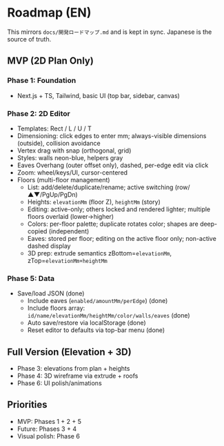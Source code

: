 # Roadmap (EN)

This mirrors `docs/開発ロードマップ.md` and is kept in sync. Japanese is the source of truth.

## MVP (2D Plan Only)

### Phase 1: Foundation
- Next.js + TS, Tailwind, basic UI (top bar, sidebar, canvas)

### Phase 2: 2D Editor
- Templates: Rect / L / U / T
- Dimensioning: click edges to enter mm; always-visible dimensions (outside), collision avoidance
- Vertex drag with snap (orthogonal, grid)
- Styles: walls neon-blue, helpers gray
- Eaves Overhang (outer offset only), dashed, per-edge edit via click
- Zoom: wheel/keys/UI, cursor-centered
- Floors (multi-floor management)
  - List: add/delete/duplicate/rename; active switching (row/▲▼/PgUp/PgDn)
  - Heights: `elevationMm` (floor Z), `heightMm` (story)
  - Editing: active-only; others locked and rendered lighter; multiple floors overlaid (lower→higher)
  - Colors: per-floor palette; duplicate rotates color; shapes are deep-copied (independent)
  - Eaves: stored per floor; editing on the active floor only; non-active dashed display
  - 3D prep: extrude semantics zBottom=`elevationMm`, zTop=`elevationMm+heightMm`

### Phase 5: Data
- Save/load JSON (done)
  - Include eaves (`enabled/amountMm/perEdge`) (done)
  - Include floors array: `id/name/elevationMm/heightMm/color/walls/eaves` (done)
  - Auto save/restore via localStorage (done)
  - Reset editor to defaults via top-bar menu (done)

## Full Version (Elevation + 3D)
- Phase 3: elevations from plan + heights
- Phase 4: 3D wireframe via extrude + roofs
- Phase 6: UI polish/animations

## Priorities
- MVP: Phases 1 + 2 + 5
- Future: Phases 3 + 4
- Visual polish: Phase 6
